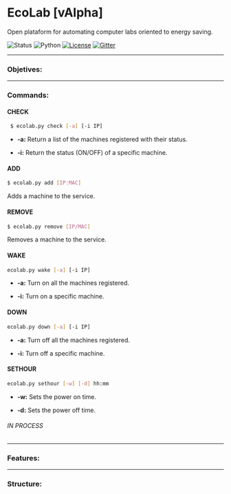 # EcoLab [vAlpha]
Open plataform for automating computer labs oriented to energy saving.

![Status](https://img.shields.io/badge/version-alpha-yellow.svg)
![Python](https://img.shields.io/badge/python-2.7-blue.svg)
[![License](https://img.shields.io/badge/license-GPL-blue.svg)](https://raw.githubusercontent.com/basfom/EcoLab/master/LICENSE)
[![Gitter](https://badges.gitter.im/Join%20Chat.svg)](https://gitter.im/EcoLabMSG/Lobby?utm_source=share-link&utm_medium=link&utm_campaign=share-link)

----
### Objetives:

----
### Commands:
#### CHECK
```sh
 $ ecolab.py check [-a] [-i IP]
```

* __-a:__ Return a list of the machines registered with their status.
 
* __-i:__ Return the status (ON/OFF) of a specific machine.

#### ADD
```sh
$ ecolab.py add [IP:MAC]
```
Adds a machine to the service.


#### REMOVE
```sh
$ ecolab.py remove [IP/MAC]
```
Removes a machine to the service.
  
#### WAKE
```sh
ecolab.py wake [-a] [-i IP]
```

* __-a:__ Turn on all the machines registered.

* __-i:__ Turn on a specific machine.

#### DOWN
```sh
ecolab.py down [-a] [-i IP]
```

* __-a:__ Turn off all the machines registered.

* __-i:__ Turn off a specific machine.


#### SETHOUR
```sh
ecolab.py sethour [-w] [-d] hh:mm
```

* __-w:__ Sets the power on time.

* __-d:__ Sets the power off time.


###### IN PROCESS

----
### Features:

----
### Structure:
